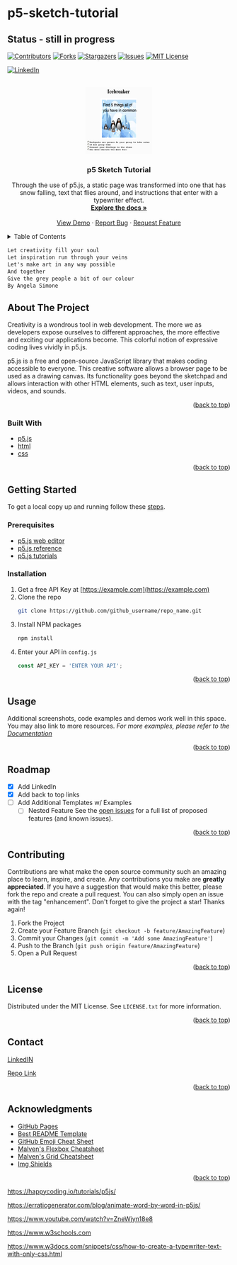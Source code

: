 # p5-sketch-tutorial
## Status - still in progress
<div id="top"></div>
<!--
*** If you have a suggestion
*** that would make this better, please fork the repo and create a pull request
*** or simply open an issue with the tag "enhancement".
*** Don't forget to give the project a star!
*** Thanks again! Now go create something AMAZING! :D
-->
<!-- PROJECT SHIELDS -->
<!--
*** I'm using markdown "reference style" links for readability.
*** Reference links are enclosed in brackets [ ] instead of parentheses ( ).
*** See the bottom of this document for the declaration of the reference variables
*** for contributors-url, forks-url, etc. This is an optional, concise syntax you may use.
*** https://www.markdownguide.org/basic-syntax/#reference-style-links
-->

[![Contributors][contributors-shield]][contributors-url]
[![Forks][forks-shield]][forks-url]
[![Stargazers][stars-shield]][stars-url]
[![Issues][issues-shield]][issues-url]
[![MIT License][license-shield]][license-url]

[![LinkedIn][linkedin-shield]](https://www.linkedin.com/in/cmb-charlean-baxter/)

<!-- PROJECT LOGO -->
<br />
<div align="center">
  <a href="https://github.com/github_username/repo_name">
    <img src="images/icypage.png" alt="Logo" width="150" height="150">
  </a>
<h3 align="center">p5 Sketch Tutorial</h3>
  <p align="center">
    Through the use of p5.js, a static page was transformed into one that has snow falling, text that flies around, and instructions that enter with a typewriter effect.
    <br />
    <a href="https://github.com/SunkissedQueen/p5-sketch-tutorial"><strong>Explore the docs »</strong></a>
    <br />
    <br />
    <a href="https://sunkissedqueen.github.io/p5-sketch-tutorial/">View Demo</a>
    ·
    <a href="https://github.com/github_username/repo_name/issues">Report Bug</a>
    ·
    <a href="https://github.com/github_username/repo_name/issues">Request Feature</a>
  </p>
</div>
<!-- TABLE OF CONTENTS -->
<details>
  <summary>Table of Contents</summary>
  <ol>
    <li>
      <a href="#about-the-project">About The Project</a>
      <ul>
        <li><a href="#built-with">Built With</a></li>
      </ul>
    </li>
    <li>
      <a href="#getting-started">Getting Started</a>
      <ul>
        <li><a href="#prerequisites">Prerequisites</a></li>
        <li><a href="#installation">Installation</a></li>
      </ul>
    </li>
    <li><a href="#usage">Usage</a></li>
    <li><a href="#roadmap">Roadmap</a></li>
    <li><a href="#contributing">Contributing</a></li>
    <li><a href="#license">License</a></li>
    <li><a href="#contact">Contact</a></li>
    <li><a href="#acknowledgments">Acknowledgments</a></li>
  </ol>
</details>

<!-- ABOUT THE PROJECT -->

```
Let creativity fill your soul
Let inspiration run through your veins
Let's make art in any way possible
And together
Give the grey people a bit of our colour
By Angela Simone
```
## About The Project

Creativity is a wondrous tool in web development. The more we as developers expose ourselves to different approaches, the more effective and exciting our applications become. This colorful notion of expressive coding lives vividly in p5.js.

p5.js is a free and open-source JavaScript library that makes coding accessible to everyone. This creative software allows a browser page to be used as a drawing canvas. Its functionality goes beyond the sketchpad and allows interaction with other HTML elements, such as text, user inputs, videos, and sounds.

<p align="right">(<a href="#top">back to top</a>)</p>  
  
### Built With
* [p5.js](https://happycoding.io/tutorials/p5js/)
* [html](https://www.w3schools.com/html/)
* [css](https://www.w3schools.com/w3css/defaulT.asp)

<p align="right">(<a href="#top">back to top</a>)</p>

<!-- GETTING STARTED -->
## Getting Started
To get a local copy up and running follow these [steps](https://p5js.org/get-started/).

### Prerequisites
* [p5.js web editor](https://editor.p5js.org/)
* [p5.js reference](https://p5js.org/reference/)
* [p5.js tutorials](https://happycoding.io/tutorials/p5js/)


### Installation
1. Get a free API Key at [https://example.com](https://example.com)
2. Clone the repo
   ```sh
   git clone https://github.com/github_username/repo_name.git
   ```
3. Install NPM packages
   ```sh
   npm install
   ```
4. Enter your API in `config.js`
   ```js
   const API_KEY = 'ENTER YOUR API';
   ```
<p align="right">(<a href="#top">back to top</a>)</p>

<!-- USAGE EXAMPLES -->

## Usage
Additional screenshots, code examples and demos work well in this space. You may also link to more resources.
_For more examples, please refer to the [Documentation](https://showcase.p5js.org/#/2021-All)_
<p align="right">(<a href="#top">back to top</a>)</p>

<!-- ROADMAP -->

## Roadmap
- [x] Add LinkedIn
- [x] Add back to top links
- [ ] Add Additional Templates w/ Examples
    - [ ] Nested Feature
See the [open issues](https://github.com/github_username/repo_name/issues) for a full list of proposed features (and known issues).
<p align="right">(<a href="#top">back to top</a>)</p>

<!-- CONTRIBUTING -->

## Contributing
Contributions are what make the open source community such an amazing place to learn, inspire, and create. Any contributions you make are **greatly appreciated**.
If you have a suggestion that would make this better, please fork the repo and create a pull request. You can also simply open an issue with the tag "enhancement".
Don't forget to give the project a star! Thanks again!
1. Fork the Project
2. Create your Feature Branch (`git checkout -b feature/AmazingFeature`)
3. Commit your Changes (`git commit -m 'Add some AmazingFeature'`)
4. Push to the Branch (`git push origin feature/AmazingFeature`)
5. Open a Pull Request
<p align="right">(<a href="#top">back to top</a>)</p>
<!-- LICENSE -->

## License
Distributed under the MIT License. See `LICENSE.txt` for more information.
<p align="right">(<a href="#top">back to top</a>)</p>
<!-- CONTACT -->

## Contact

[LinkedIN](https://www.linkedin.com/in/cmb-charlean-baxter/)

[Repo Link](https://github.com/SunkissedQueen/p5-sketch-tutorial)

<p align="right">(<a href="#top">back to top</a>)</p>

<!-- ACKNOWLEDGMENTS -->

## Acknowledgments

* [GitHub Pages](https://pages.github.com)
* [Best README Template](https://github.com/othneildrew/Best-README-Template)
* [GitHub Emoji Cheat Sheet](https://www.webpagefx.com/tools/emoji-cheat-sheet)
* [Malven's Flexbox Cheatsheet](https://flexbox.malven.co/)
* [Malven's Grid Cheatsheet](https://grid.malven.co/)
* [Img Shields](https://shields.io)
<p align="right">(<a href="#top">back to top</a>)</p>

https://happycoding.io/tutorials/p5js/

https://erraticgenerator.com/blog/animate-word-by-word-in-p5js/

https://www.youtube.com/watch?v=ZneWjyn18e8

https://www.w3schools.com

https://www.w3docs.com/snippets/css/how-to-create-a-typewriter-text-with-only-css.html

<!-- MARKDOWN LINKS & IMAGES -->
<!-- https://www.markdownguide.org/basic-syntax/#reference-style-links -->

[contributors-shield]: https://img.shields.io/github/contributors/github_username/repo_name.svg?style=for-the-badge
[contributors-url]: https://github.com/github_username/repo_name/graphs/contributors
[forks-shield]: https://img.shields.io/github/forks/github_username/repo_name.svg?style=for-the-badge
[forks-url]: https://github.com/github_username/repo_name/network/members
[stars-shield]: https://img.shields.io/github/stars/github_username/repo_name.svg?style=for-the-badge
[stars-url]: https://github.com/github_username/repo_name/stargazers
[issues-shield]: https://img.shields.io/github/issues/github_username/repo_name.svg?style=for-the-badge
[issues-url]: https://github.com/github_username/repo_name/issues
[license-shield]: https://img.shields.io/github/license/github_username/repo_name.svg?style=for-the-badge
[license-url]: https://github.com/github_username/repo_name/blob/master/LICENSE.txt
[linkedin-shield]: https://img.shields.io/badge/-LinkedIn-black.svg?style=for-the-badge&logo=linkedin&colorB=555
[linkedin-url]: https://linkedin.com/in/linkedin_username
[product-screenshot]: images/screenshot.png